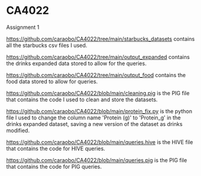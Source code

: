 # CA4022
Assignment 1

https://github.com/caraobo/CA4022/tree/main/starbucks_datasets contains all the starbucks csv files I used.

https://github.com/caraobo/CA4022/tree/main/output_expanded contains the drinks expanded data stored to allow for the queries.

https://github.com/caraobo/CA4022/tree/main/output_food contains the food data stored to allow for queries.

https://github.com/caraobo/CA4022/blob/main/cleaning.pig is the PIG file that contains the code I used to clean and store the datasets.

https://github.com/caraobo/CA4022/blob/main/protein_fix.py is the python file I used to change the column name 'Protein (g)' to 'Protein_g' in the drinks expanded dataset, saving a new version of the dataset as drinks modified.

https://github.com/caraobo/CA4022/blob/main/queries.hive is the HIVE file that contains the code for HIVE queries.

https://github.com/caraobo/CA4022/blob/main/queries.pig is the PIG file that contains the code for PIG queries.
